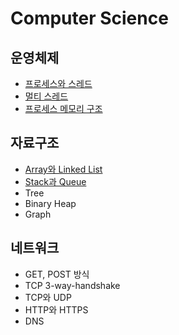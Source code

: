 # Computer Science

## 운영체제

- [프로세스와 스레드](os/process-and-thread.md)
- [멀티 스레드](os/multithread.md)
- [프로세스 메모리 구조](os/process-memory.md)

## 자료구조

- [Array와 Linked List](data-structure/array-and-linkedlist.md)
- [Stack과 Queue](data-structure/stack-and-queue.md)
- Tree
- Binary Heap
- Graph

## 네트워크

- GET, POST 방식
- TCP 3-way-handshake
- TCP와 UDP
- HTTP와 HTTPS
- DNS

